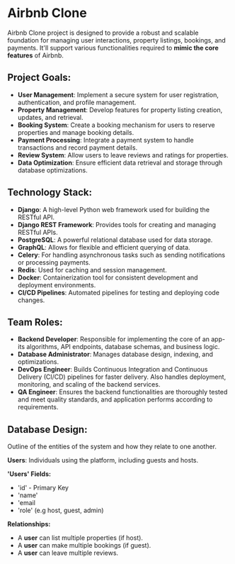 # Airbnb Clone

 Airbnb Clone project is designed to provide a robust and scalable foundation for managing user interactions, property listings, bookings, and payments. It'll support various functionalities required to **mimic the core features** of Airbnb. 

 ## Project Goals:
 * **User Management**: Implement a secure system for user registration, authentication, and profile management.
 * **Property Management**: Develop features for property listing creation, updates, and retrieval.
* **Booking System**: Create a booking mechanism for users to reserve properties and manage booking details.
* **Payment Processing**: Integrate a payment system to handle transactions and record payment details.
* **Review System**: Allow users to leave reviews and ratings for properties.
* **Data Optimization**: Ensure efficient data retrieval and storage through database optimizations.


 ## Technology Stack:
* **Django**: A high-level Python web framework used for building the RESTful API.
* **Django REST Framework**: Provides tools for creating and managing RESTful APIs.
* **PostgreSQL**: A powerful relational database used for data storage.
* **GraphQL**: Allows for flexible and efficient querying of data.
* **Celery**: For handling asynchronous tasks such as sending notifications or processing payments.
* **Redis**: Used for caching and session management.
* **Docker**: Containerization tool for consistent development and deployment environments.
* **CI/CD Pipelines**: Automated pipelines for testing and deploying code changes.

## Team Roles:
* **Backend Developer**: Responsible for implementing the core of an app- its algorithms, API endpoints, database schemas, and business logic.
* **Database Administrator**: Manages database design, indexing, and optimizations.
* **DevOps Engineer**: Builds Continuous Integration and Continuous Delivery (CI/CD) pipelines for faster delivery. Also handles deployment, monitoring, and scaling of the backend services.
* **QA Engineer**: Ensures the backend functionalities are thoroughly tested and meet quality standards, and application performs according to requirements.

## Database Design:
Outline of the entities of the system and how they relate to one another.

**Users**: Individuals using the platform, including guests and hosts.

**'Users' Fields:**
* 'id' - Primary Key
* 'name'
* 'email
* 'role' (e.g host, guest, admin)

**Relationships:**
* A **user** can list multiple properties (if host).
* A **user** can make multiple bookings (if guest).
* A **user** can leave multiple reviews.
